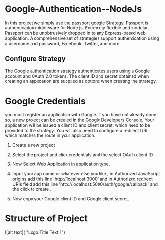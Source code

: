 # Google-Authentication--NodeJs
In this project we simply use the passport google Strategy. Passport is authentication middleware for Node.js. Extremely flexible and modular, Passport can be unobtrusively dropped in to any Express-based web application.
A comprehensive set of strategies support authentication using a username and password, Facebook, Twitter, and more.

## Configure Strategy
The Google authentication strategy authenticates users using a Google account and OAuth 2.0 tokens. The client ID and secret obtained when creating an application are supplied as options when creating the strategy.

# Google Credentials
you must register an application with Google. If you have not already done so, a new project can be created in the [Google Developers Console](https://console.developers.google.com/). Your application will be issued a client ID and client secret, which need to be provided to the strategy. You will also need to configure a redirect URI which matches the route in your application.

1. Create a new project

2. Select the project and click credentials and the select OAuth client ID

3. Now Select Web Application in application type.

4. Input your app name or whatever else you like , in Authorized JavaScript origins add this line 'http://localhost:3000'  and in Authorized redirect URIs field add this    line 'http://localhost:5000/auth/google/callback' and the click to create .

5. Now copy your Google client ID and Google client secret.

# Structure of Project

![alt text]( "Logo Title Text 1")




